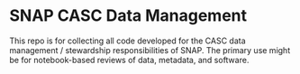 # SNAP CASC Data Management

This repo is for collecting all code developed for the CASC data management / stewardship responsibilities of SNAP. The primary use might be for notebook-based reviews of data, metadata, and software. 
